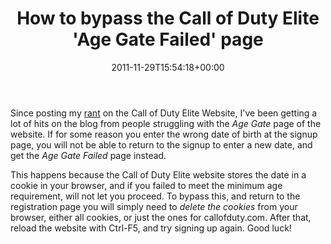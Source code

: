 ﻿---
title: "How to bypass the Call of Duty Elite 'Age Gate Failed' page"
date: 2011-11-29T15:54:18+00:00
---
Since posting my [rant](/2011/11/the-horror-of-call-of-duty-elite-website/) on the Call of Duty Elite Website, I've been getting a lot of hits on the blog from people struggling with the *Age Gate* page of the website. If for some reason you enter the wrong date of birth at the signup page, you will not be able to return to the signup to enter a new date, and get the *Age Gate Failed* page instead.

<!-- more -->

This happens because the Call of Duty Elite website stores the date in a cookie in your browser, and if you failed to meet the minimum age requirement, will not let you proceed. To bypass this, and return to the registration page you will simply need to _delete the cookies_ from your browser, either all cookies, or just the ones for callofduty.com. After that, reload the website with Ctrl-F5, and try signing up again. Good luck!
